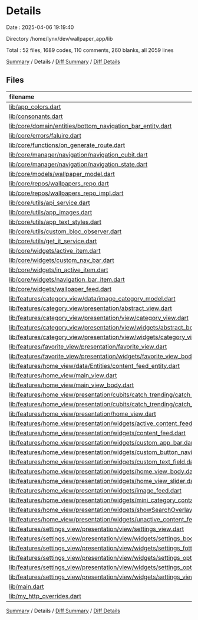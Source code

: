 # Details

Date : 2025-04-06 19:19:40

Directory /home/lynx/dev/wallpaper_app/lib

Total : 52 files,  1689 codes, 110 comments, 260 blanks, all 2059 lines

[Summary](results.md) / Details / [Diff Summary](diff.md) / [Diff Details](diff-details.md)

## Files
| filename | language | code | comment | blank | total |
| :--- | :--- | ---: | ---: | ---: | ---: |
| [lib/app\_colors.dart](/lib/app_colors.dart) | Dart | 6 | 0 | 2 | 8 |
| [lib/consonants.dart](/lib/consonants.dart) | Dart | 14 | 0 | 2 | 16 |
| [lib/core/domain/entities/bottom\_navigation\_bar\_entity.dart](/lib/core/domain/entities/bottom_navigation_bar_entity.dart) | Dart | 31 | 0 | 4 | 35 |
| [lib/core/errors/faluire.dart](/lib/core/errors/faluire.dart) | Dart | 51 | 0 | 7 | 58 |
| [lib/core/functions/on\_generate\_route.dart](/lib/core/functions/on_generate_route.dart) | Dart | 13 | 0 | 2 | 15 |
| [lib/core/manager/navigation/navigation\_cubit.dart](/lib/core/manager/navigation/navigation_cubit.dart) | Dart | 14 | 0 | 3 | 17 |
| [lib/core/manager/navigation/navigation\_state.dart](/lib/core/manager/navigation/navigation_state.dart) | Dart | 5 | 0 | 4 | 9 |
| [lib/core/models/wallpaper\_model.dart](/lib/core/models/wallpaper_model.dart) | Dart | 11 | 0 | 4 | 15 |
| [lib/core/repos/wallpapers\_repo.dart](/lib/core/repos/wallpapers_repo.dart) | Dart | 9 | 0 | 2 | 11 |
| [lib/core/repos/wallpapers\_repo\_impl.dart](/lib/core/repos/wallpapers_repo_impl.dart) | Dart | 32 | 0 | 5 | 37 |
| [lib/core/utils/api\_service.dart](/lib/core/utils/api_service.dart) | Dart | 14 | 0 | 3 | 17 |
| [lib/core/utils/app\_images.dart](/lib/core/utils/app_images.dart) | Dart | 57 | 109 | 56 | 222 |
| [lib/core/utils/app\_text\_styles.dart](/lib/core/utils/app_text_styles.dart) | Dart | 39 | 0 | 2 | 41 |
| [lib/core/utils/custom\_bloc\_observer.dart](/lib/core/utils/custom_bloc_observer.dart) | Dart | 14 | 0 | 4 | 18 |
| [lib/core/utils/get\_it\_service.dart](/lib/core/utils/get_it_service.dart) | Dart | 13 | 0 | 5 | 18 |
| [lib/core/widgets/active\_item.dart](/lib/core/widgets/active_item.dart) | Dart | 32 | 0 | 4 | 36 |
| [lib/core/widgets/custom\_nav\_bar.dart](/lib/core/widgets/custom_nav_bar.dart) | Dart | 47 | 0 | 2 | 49 |
| [lib/core/widgets/in\_active\_item.dart](/lib/core/widgets/in_active_item.dart) | Dart | 10 | 0 | 3 | 13 |
| [lib/core/widgets/navigation\_bar\_item.dart](/lib/core/widgets/navigation_bar_item.dart) | Dart | 19 | 0 | 3 | 22 |
| [lib/core/widgets/wallpaper\_feed.dart](/lib/core/widgets/wallpaper_feed.dart) | Dart | 43 | 0 | 4 | 47 |
| [lib/features/category\_view/data/image\_category\_model.dart](/lib/features/category_view/data/image_category_model.dart) | Dart | 23 | 0 | 4 | 27 |
| [lib/features/category\_view/presentation/abstract\_view.dart](/lib/features/category_view/presentation/abstract_view.dart) | Dart | 10 | 0 | 3 | 13 |
| [lib/features/category\_view/presentation/view/category\_view.dart](/lib/features/category_view/presentation/view/category_view.dart) | Dart | 9 | 0 | 3 | 12 |
| [lib/features/category\_view/presentation/view/widgets/abstract\_body.dart](/lib/features/category_view/presentation/view/widgets/abstract_body.dart) | Dart | 32 | 0 | 4 | 36 |
| [lib/features/category\_view/presentation/view/widgets/category\_view\_body.dart](/lib/features/category_view/presentation/view/widgets/category_view_body.dart) | Dart | 51 | 0 | 6 | 57 |
| [lib/features/favorite\_view/presentation/favorite\_view.dart](/lib/features/favorite_view/presentation/favorite_view.dart) | Dart | 9 | 0 | 2 | 11 |
| [lib/features/favorite\_view/presentation/widgets/favorite\_view\_body.dart](/lib/features/favorite_view/presentation/widgets/favorite_view_body.dart) | Dart | 8 | 0 | 3 | 11 |
| [lib/features/home\_view/data/Entities/content\_feed\_entity.dart](/lib/features/home_view/data/Entities/content_feed_entity.dart) | Dart | 5 | 0 | 2 | 7 |
| [lib/features/home\_view/main\_view.dart](/lib/features/home_view/main_view.dart) | Dart | 39 | 0 | 5 | 44 |
| [lib/features/home\_view/main\_view\_body.dart](/lib/features/home_view/main_view_body.dart) | Dart | 21 | 0 | 4 | 25 |
| [lib/features/home\_view/presentation/cubits/catch\_trending/catch\_trending\_cubit.dart](/lib/features/home_view/presentation/cubits/catch_trending/catch_trending_cubit.dart) | Dart | 72 | 1 | 9 | 82 |
| [lib/features/home\_view/presentation/cubits/catch\_trending/catch\_trending\_state.dart](/lib/features/home_view/presentation/cubits/catch_trending/catch_trending_state.dart) | Dart | 10 | 0 | 7 | 17 |
| [lib/features/home\_view/presentation/home\_view.dart](/lib/features/home_view/presentation/home_view.dart) | Dart | 16 | 0 | 2 | 18 |
| [lib/features/home\_view/presentation/widgets/active\_content\_feed.dart](/lib/features/home_view/presentation/widgets/active_content_feed.dart) | Dart | 39 | 0 | 3 | 42 |
| [lib/features/home\_view/presentation/widgets/content\_feed.dart](/lib/features/home_view/presentation/widgets/content_feed.dart) | Dart | 147 | 0 | 8 | 155 |
| [lib/features/home\_view/presentation/widgets/custom\_app\_bar.dart](/lib/features/home_view/presentation/widgets/custom_app_bar.dart) | Dart | 22 | 0 | 5 | 27 |
| [lib/features/home\_view/presentation/widgets/custom\_button\_navigation\_bar.dart](/lib/features/home_view/presentation/widgets/custom_button_navigation_bar.dart) | Dart | 60 | 0 | 3 | 63 |
| [lib/features/home\_view/presentation/widgets/custom\_text\_field.dart](/lib/features/home_view/presentation/widgets/custom_text_field.dart) | Dart | 46 | 0 | 2 | 48 |
| [lib/features/home\_view/presentation/widgets/home\_view\_body.dart](/lib/features/home_view/presentation/widgets/home_view_body.dart) | Dart | 40 | 0 | 4 | 44 |
| [lib/features/home\_view/presentation/widgets/home\_view\_slider.dart](/lib/features/home_view/presentation/widgets/home_view_slider.dart) | Dart | 61 | 0 | 9 | 70 |
| [lib/features/home\_view/presentation/widgets/image\_feed.dart](/lib/features/home_view/presentation/widgets/image_feed.dart) | Dart | 46 | 0 | 3 | 49 |
| [lib/features/home\_view/presentation/widgets/mini\_category\_container.dart](/lib/features/home_view/presentation/widgets/mini_category_container.dart) | Dart | 76 | 0 | 5 | 81 |
| [lib/features/home\_view/presentation/widgets/showSearchOverlay.dart](/lib/features/home_view/presentation/widgets/showSearchOverlay.dart) | Dart | 42 | 0 | 4 | 46 |
| [lib/features/home\_view/presentation/widgets/unactive\_content\_feed.dart](/lib/features/home_view/presentation/widgets/unactive_content_feed.dart) | Dart | 36 | 0 | 2 | 38 |
| [lib/features/settings\_view/presentation/view/settings\_view.dart](/lib/features/settings_view/presentation/view/settings_view.dart) | Dart | 9 | 0 | 2 | 11 |
| [lib/features/settings\_view/presentation/view/widgets/settings\_body\_section.dart](/lib/features/settings_view/presentation/view/widgets/settings_body_section.dart) | Dart | 68 | 0 | 6 | 74 |
| [lib/features/settings\_view/presentation/view/widgets/settings\_fotter\_section.dart](/lib/features/settings_view/presentation/view/widgets/settings_fotter_section.dart) | Dart | 46 | 0 | 4 | 50 |
| [lib/features/settings\_view/presentation/view/widgets/settings\_option.dart](/lib/features/settings_view/presentation/view/widgets/settings_option.dart) | Dart | 37 | 0 | 5 | 42 |
| [lib/features/settings\_view/presentation/view/widgets/settings\_option\_with\_switch.dart](/lib/features/settings_view/presentation/view/widgets/settings_option_with_switch.dart) | Dart | 52 | 0 | 7 | 59 |
| [lib/features/settings\_view/presentation/view/widgets/settings\_view\_body.dart](/lib/features/settings_view/presentation/view/widgets/settings_view_body.dart) | Dart | 33 | 0 | 6 | 39 |
| [lib/main.dart](/lib/main.dart) | Dart | 41 | 0 | 5 | 46 |
| [lib/my\_http\_overrides.dart](/lib/my_http_overrides.dart) | Dart | 9 | 0 | 2 | 11 |

[Summary](results.md) / Details / [Diff Summary](diff.md) / [Diff Details](diff-details.md)